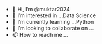 - 👋 Hi, I’m @muktar2024
- 👀 I’m interested in ...Data Science
- 🌱 I’m currently learning ...Python
- 💞️ I’m looking to collaborate on ...
- 📫 How to reach me ...

<!---
muktar2024/muktar2024 is a ✨ special ✨ repository because its `README.md` (this file) appears on your GitHub profile.
You can click the Preview link to take a look at your changes.
--->
